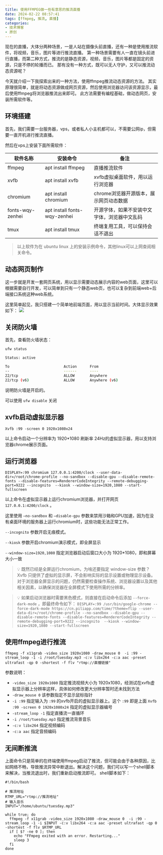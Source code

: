 ```yaml
---
title: 使用FFMPEG做一些有意思的推流直播
date: 2024-02-22 08:57:41
tags: [ffmpeg, 推流, 直播]
categories:
- 技术博客
- 原创
---
```


现在的直播，大体分两种场景，一是人站在摄像头前直播，还有一种是使用推流软件，将视频，音乐，图片等进行推流直播。
第一种场景需要有人一直在镜头前进行直播，而第二种方式，推流的是静态资源，视频，音乐，图片等都是固定的资源，只是不停的轮播而已。
那有没有一种方式，既可以无人守护，又可以推流动态资源呢？

<!-- more -->
今天就介绍一下我探索出来的一种方法，使用ffmpeg推流动态资源的方法。
其实原理很简单，就是将动态资源做成网页资源，然后使用浏览器访问该资源显示，最后使用ffmpeg将浏览器推流出来即可。
此方法需要有编程基础，做动态网页，安装所需软件等。

## 环境搭建
首先，我们需要一台服务器，vps，或者私人小主机都可以，不需要公网ip，但需要一直开机进行推流直播。

然后在vps上安装下面所需软件：


|软件名称|	安装命令|	备注|
|----|----|----|
|ffmpeg|	apt install ffmpeg|	直播推流软件|
|xvfb|	apt install xvfb|	xvfb虚拟桌面软件，用以运行浏览器|
|chromium|	apt install chromium|	chrome浏览器开源版本，展示网页动态数据|
|fonts-wqy-zenhei|	apt install fonts-wqy-zenhei|	开源字体，如果不安装中文字体，浏览器中文乱码|
|tmux|	apt install tmux|	终端复用工具，可以保持会话不退出|

> 以上软件为在 ubuntu linux 上的安装示例命令，其他linux可以上网查阅相关命令。


## 动态网页制作
这一步就是开发一套网页系统，用以显示需要动态展示内容的web页面，这里可以根据需要自行开发，可以简单到只有一个静态web页，也可以复杂到前端web+后端接口系统这种web系统。

这里简单起见，我只搭建一个简单地前端页面，用以显示当前时间。大体显示效果如下：
![](https://img.coolcao.site/file/8d945bd6f2505f7eaa2c5.png)


## 关闭防火墙
首先，查看防火墙状态：

```bash
ufw status

Status: active

To                         Action      From
--                         ------      ----
22/tcp                     ALLOW       Anywhere
22/tcp (v6)                ALLOW       Anywhere (v6)
```

说明防火墙是开启的。

可以使用 `ufw disable` 关闭


## xvfb启动虚拟显示器
```
Xvfb :99 -screen 0 1920x1080x24
```

以上命令启动一个分辨率为 1920*1080 刷新率 24Hz的虚拟显示器，用以支持浏览器chrome展示页面。


## 运行浏览器
```
DISPLAY=:99 chromium 127.0.0.1:4200/clock --user-data-dir=/root/chrome-profile --no-sandbox --disable-gpu --disable-remote-fonts --disable-features=RendererCodeIntegrity --remote-debugging-port=9222 --incognito  --kiosk --window-size=1920,1080 --start-fullscreen
```

以上命令在虚拟显示器上运行chromium浏览器，并打开网页 `127.0.0.1:4200/clock` 。

这里使用 `—no-sandbox` 和 `—disable-gpu` 参数来禁用沙箱和GPU加速，因为在没有桌面环境的服务器上运行chromium时，这些功能无法正常工作。

`--incognito` 参数开启无痕模式。

`--kiosk` 参数开启chromium演示模式，即全屏显示

`--window-size=1920,1080` 指定浏览器启动后窗口大小为 1920*1080，即和屏幕大小一致

> 💡 既然已经是全屏运行chromium，为啥还要指定 window-size 参数？
> Xvfb 只提供了虚拟的显示屏，不会影响实际的显示设置或物理显示设备。对于浏览器全屏显示的问题，仍然需要检查操作系统、浏览器设置以及其他相关因素，以确保浏览器在全屏模式下使用所需的分辨率。


> 💡 如果启动浏览器时需要黑色模式，则直接在启动命令后添加 `--force-dark-mode` ，即最终命令如下：
>`DISPLAY=:99 /usr/bin/google-chrome --force-dark-mode https://cn.piliapp.com/time/?theme=flip --user-data-dir=/root/chrome-profile --no-sandbox --disable-gpu --disable-remote-fonts --disable-features=RendererCodeIntegrity --remote-debugging-port=9222 --incognito  --kiosk --window-size=1920,1080 --start-fullscreen`


## 使用ffmpeg进行推流
```
ffmpeg -f x11grab -video_size 1920x1080 -draw_mouse 0  -i :99 -stream_loop -1 -i /root/tuesday.mp3 -c:v libx264 -c:a aac -preset ultrafast -qp 0 -shortest -f flv "rtmp://直播链接"
```

参数说明：

- `-video_size 1920x1080` 指定推流视频大小为 1920x1080，经测试在xvfb虚拟显示器上分辨率这样，具体如何修改更大分辨率暂时还未找到方法
- `-draw_mouse 0` 该参数指定不显示鼠标指针
- `-i :99` 指定输入为 `:99` 的xvfb开启的虚拟显示器上。这个 `:99` 即是上面 `Xvfb :99 -screen 0 1920x1080x24` 指定的虚拟显示器编号
- `-stream_loop -1` 指定直播流一直循环
- `-i /root/tuesday.mp3` 指定推流背景音乐
- `-c:v libx264` 指定视频编码
- `-c:a aac` 指定音频编码

## 无间断推流
上面命令只是简单的在终端使用ffmpeg启动了推流，但可能会由于各种原因，比如网络不畅，导致推流异常中断退出。解决这个问题，我们可以写一个shell脚本来解决，当推流退出时，我们重新启动推流即可。
shell脚本如下：
```shell
#!/bin/bash

# 推流地址
RTMP_URL="rtmp://推流地址"
# 输入音乐
INPUT="/home/ubuntu/tuesday.mp3"

while true; do
  ffmpeg -f x11grab -video_size 1920x1080 -draw_mouse 0  -i :99 -stream_loop -1 -i $INPUT -c:v libx264 -c:a aac -preset ultrafast -qp 0 -shortest -f flv $RTMP_URL
  if [ $? -ne 0 ]; then
    echo "FFmpeg exited with an error. Restarting..."
    sleep 3
  fi
done
```




